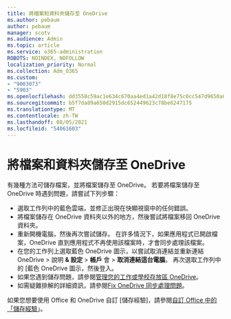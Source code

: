 ```yaml
---
title: 將檔案和資料夾儲存至 OneDrive
ms.author: pebaum
author: pebaum
manager: scotv
ms.audience: Admin
ms.topic: article
ms.service: o365-administration
ROBOTS: NOINDEX, NOFOLLOW
localization_priority: Normal
ms.collection: Adm_O365
ms.custom:
- "9003073"
- "5903"
ms.openlocfilehash: dd3558c59ac1e634c670aa4ed1a42d18f8e75c0cc547d9650a84c918b77e056c
ms.sourcegitcommit: b5f7da89a650d2915dc652449623c78be6247175
ms.translationtype: MT
ms.contentlocale: zh-TW
ms.lasthandoff: 08/05/2021
ms.locfileid: "54061603"
---
```

# <a name="saving-files-and-folders-to-onedrive"></a>將檔案和資料夾儲存至 OneDrive

有幾種方法可儲存檔案，並將檔案儲存至 OneDrive。 若要將檔案儲存至 OneDrive 時遇到問題，請嘗試下列步驟：

- 選取工作列中的藍色雲端，並修正出現在快顯視窗中的任何錯誤。
- 將檔案儲存在 OneDrive 資料夾以外的地方，然後嘗試將檔案移回 OneDrive 資料夾。
- 重新開機電腦，然後再次嘗試儲存。 在許多情況下，如果應用程式已開啟檔案，OneDrive 直到應用程式不再使用該檔案時，才會同步處理該檔案。    
- 在您的工作列上選取藍色 OneDrive 圖示，以嘗試取消連結並重新連結 OneDrive > 說明 **& 設定**  >  **帳戶** 會  >  **取消連結這台電腦**。 再次選取工作列中的 [藍色 OneDrive 圖示，然後登入。
- 如果您遇到儲存問題，請參閱[管理您的工作或學校存放區 OneDrive](https://support.microsoft.com/office/manage-your-onedrive-for-work-or-school-storage-31519161-059c-4764-b6f8-f5cd29f7fe68)。
- 如需疑難排解的詳細資訊，請參閱[Fix OneDrive 同步處理問題](https://docs.microsoft.com/alchemyinsights/fix-onedrive-sync-issues)。  

如果您想要使用 Office 和 OneDrive 自訂 [儲存經驗]，請參閱[自訂 Office 中的「儲存經驗](https://support.microsoft.com/office/customize-the-save-experience-in-office-786200a7-f5f2-4d26-a3ae-b78c60dd5d3b)」。
